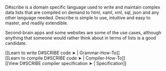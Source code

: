 D#scribe is a domain specific language used to write and maintain complex data lists that are compiled on demand to html, xaml, xml, sql, json and any other language needed. Describe is simple to use, intuitive and easy to master, and readily extendible.

Second-brain apps and some websites are some of the use cases, although anything that someone would rather think about in terms of lists is a good candidate.

[[Learn to write D#SCRIBE code ➤ | Grammar-How-To]]  
[[Learn to compile D#SCRIBE code ➤ | Compiler-How-To]]  
[[View D#SCRIBE compiler specification ➤ | Specification]]  